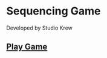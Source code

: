 # Sequencing Game
 Developed by Studio Krew
 ## [Play Game](https://learning-and-design.github.io/Sequencing-Game/V5/)

